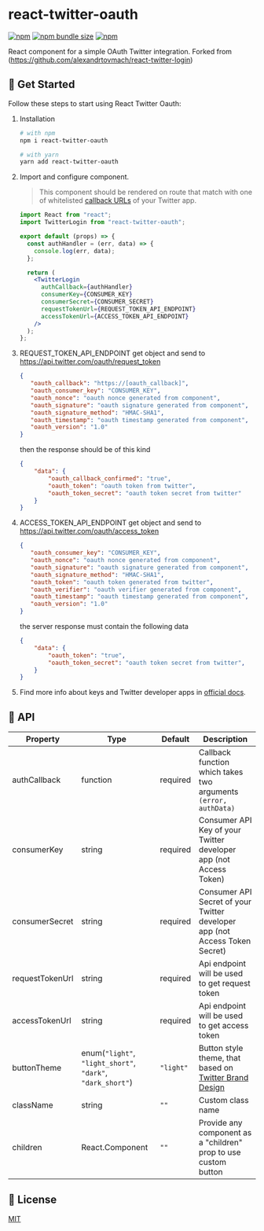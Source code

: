 # react-twitter-oauth

[![npm](https://img.shields.io/npm/v/react-twitter-oauth?logo=npm&cacheSeconds=1800)](https://www.npmjs.com/package/react-twitter-oauth)
[![npm bundle size](https://img.shields.io/bundlephobia/minzip/react-twitter-oauth?cacheSeconds=1800)](https://www.npmjs.com/package/react-twitter-oauth)
[![npm](https://img.shields.io/npm/dt/react-twitter-oauth?cacheSeconds=1800)](https://www.npmjs.com/package/react-twitter-oauth)

React component for a simple OAuth Twitter integration. Forked from (https://github.com/alexandrtovmach/react-twitter-login)

## 🚀 Get Started

Follow these steps to start using React Twitter Oauth:

1. Installation

   ```sh
   # with npm
   npm i react-twitter-oauth

   # with yarn
   yarn add react-twitter-oauth
   ```

2. Import and configure component.

   > This component should be rendered on route that match with one of whitelisted [callback URLs](https://developer.twitter.com/en/docs/basics/apps/guides/callback-urls) of your Twitter app.

   ```jsx
   import React from "react";
   import TwitterLogin from "react-twitter-oauth";

   export default (props) => {
     const authHandler = (err, data) => {
       console.log(err, data);
     };

     return (
       <TwitterLogin
         authCallback={authHandler}
         consumerKey={CONSUMER_KEY}
         consumerSecret={CONSUMER_SECRET}
         requestTokenUrl={REQUEST_TOKEN_API_ENDPOINT}
         accessTokenUrl={ACCESS_TOKEN_API_ENDPOINT}
       />
     );
   };
   ```

3. REQUEST_TOKEN_API_ENDPOINT get object and send to https://api.twitter.com/oauth/request_token

    ```json
   {   
       "oauth_callback": "https://[oauth_callback]",
       "oauth_consumer_key": "CONSUMER_KEY",
       "oauth_nonce": "oauth nonce generated from component",
       "oauth_signature": "oauth signature generated from component",
       "oauth_signature_method": "HMAC-SHA1",
       "oauth_timestamp": "oauth timestamp generated from component",
       "oauth_version": "1.0"
   }
      ```
   
   then the response should be of this kind
   
   ```json
   {   
       "data": {
           "oauth_callback_confirmed": "true",
           "oauth_token": "oauth token from twitter",
           "oauth_token_secret": "oauth token secret from twitter"
       }
   }
   ```
   
4. ACCESS_TOKEN_API_ENDPOINT get object and send to https://api.twitter.com/oauth/access_token

    ```json
   {   
       "oauth_consumer_key": "CONSUMER_KEY",
       "oauth_nonce": "oauth nonce generated from component",
       "oauth_signature": "oauth signature generated from component",
       "oauth_signature_method": "HMAC-SHA1",
       "oauth_token": "oauth token generated from twitter",
       "oauth_verifier": "oauth verifier generated from component",
       "oauth_timestamp": "oauth timestamp generated from component",
       "oauth_version": "1.0"
   }
      ```
   
   the server response must contain the following data
   ```json
   {   
       "data": {
           "oauth_token": "true",
           "oauth_token_secret": "oauth token secret from twitter",
       }
   }
   ```

5. Find more info about keys and Twitter developer apps in [official docs](https://developer.twitter.com/en/docs/basics/apps/overview).

## 📖 API

| Property       | Type                                                       | Default   | Description                                                                                                            |
| -------------- | ---------------------------------------------------------- | --------- | ---------------------------------------------------------------------------------------------------------------------- |
| authCallback   | function                                                   | required  | Callback function which takes two arguments `(error, authData)`                                                        |
| consumerKey    | string                                                     | required  | Consumer API Key of your Twitter developer app (not Access Token)                                                      |
| consumerSecret | string                                                     | required  | Consumer API Secret of your Twitter developer app (not Access Token Secret)                                            |
| requestTokenUrl| string                                                     | required  | Api endpoint will be used to get request token                                                                         |
| accessTokenUrl | string                                                     | required  | Api endpoint will be used to get access token                                                                          |
| buttonTheme    | enum(`"light"`, `"light_short"`, `"dark"`, `"dark_short"`) | `"light"` | Button style theme, that based on [Twitter Brand Design](https://about.twitter.com/en_us/company/brand-resources.html) |
| className      | string                                                     | `""`      | Custom class name                                                                                                      |
| children       | React.Component                                            | `""`      | Provide any component as a "children" prop to use custom button                                                        |

## 📝 License

[MIT](https://github.com/alexandrtovmach/react-twitter-login/blob/master/LICENSE)

